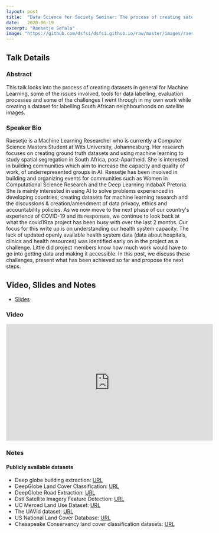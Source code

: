 ```yaml
---
layout: post
title:  "Data Science for Society Seminar: The process of creating satellite image ground-truth datasets for machine learning"
date:   2020-06-19
excerpt: "Raesetje Sefala"
image: "https://github.com/dsfsi/dsfsi.github.io/raw/master/images/raesetja.png"
---
```


## Talk Details
### Abstract
This talk looks into the process of creating datasets in general for Machine Learning, some of the issues involved, tools for data labelling, evaluation processes and some of the challenges I went through in my own work while creating a dataset for labelling South African neighbourhoods on satellite images.

### Speaker Bio
Raesetje is a Machine Learning Researcher who is currently a Computer Science Masters Student at Wits University, Johannesburg. Her research focuses on creating ground truth datasets and using machine learning to study spatial segregation in South Africa, post-Apartheid.
She is interested in building communities which aim to increase the capacity and quality of work, of underrepresented groups in AI. Raesetje has been involved in building and organizing events for communities such as Women in Computational Science Research and the Deep Learning IndabaX Pretoria.
She is mainly interested in using AI to solve problems experienced in developing countries; creating datasets for machine learning research and the discussions & creation/amendment of data privacy, ethics and accountability policies.
As we now move to the next phase of our country's experience of COVID-19 and its responses, we continue to look back at what the covid19za project has been busy with over the last 2 months. Our focus for this write up is on understanding our health system capacity. The lack of updated openly available health system data (data about hospitals, clinics and health resources) was identified early on in the project as a challenge. Little did project members know how much work would have to go into getting data and making it accessible. In this post, we discuss these challenges, present what has been achieved so far and propose the next steps. 


## Video, Slides and Notes

* [Slides](https://docs.google.com/presentation/d/1DS5jTUqizNVd28jwq71uOqT3JIDBmtXWNudgSBEBigQ/edit?usp=sharing)

### Video

<iframe width="560" height="315" src="https://www.youtube.com/embed/lBcjeYFmmqA" frameborder="0" allow="accelerometer; autoplay; encrypted-media; gyroscope; picture-in-picture" allowfullscreen></iframe>

### Notes

#### Publicly available datasets
* Deep globe building extraction: [URL](https://competitions.codalab.org/competitions/18544#learn_the_details)
* DeepGlobe Land Cover Classification: [URL](https://competitions.codalab.org/competitions/18468#participate)
* DeepGlobe Road Extraction: [URL](https://competitions.codalab.org/competitions/18467#participate)
* Dstl Satellite Imagery Feature Detection: [URL](https://www.kaggle.com/c/dstl-satellite-imagery-feature-detection/data)
* UC Merced Land Use Dataset: [URL](http://weegee.vision.ucmerced.edu/datasets/landuse.html)
* The UAVid dataset: [URL](https://uavid.nl/)
* US National Land Cover Database: [URL](https://www.usgs.gov/centers/eros/science/national-land-cover-database?qt-science_center_objects=0#qt-science_center_objects)
* Chesapeake Conservancy land cover classification datasets: [URL](https://chesapeakeconservancy.org/conservation-innovation-center/high-resolution-data/land-cover-data-project/)
